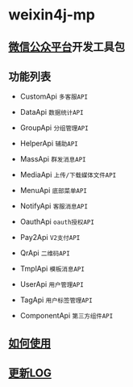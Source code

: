 weixin4j-mp
===========

[微信公众平台](http://mp.weixin.qq.com/wiki)开发工具包
----------------------------------------------------

功能列表
-------

  * CustomApi `多客服API`

  * DataApi `数据统计API`

  * GroupApi `分组管理API`

  * HelperApi `辅助API`

  * MassApi `群发消息API`

  * MediaApi `上传/下载媒体文件API`

  * MenuApi `底部菜单API`

  * NotifyApi `客服消息API`

  * OauthApi `oauth授权API`

  * Pay2Api `V2支付API`

  * QrApi `二维码API`

  * TmplApi `模板消息API`

  * UserApi `用户管理API`
  
  * TagApi `用户标签管理API`
  
  * ComponentApi `第三方组件API`

[如何使用](https://github.com/foxinmy/weixin4j/wiki)
---------

[更新LOG](./CHANGE.md)
----------------------